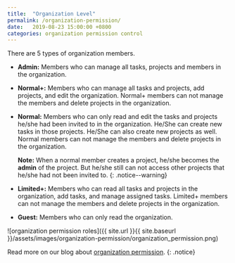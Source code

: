 ```yaml
---
title:  "Organization Level"
permalink: /organization-permission/
date:   2019-08-23 15:00:00 +0800
categories: organization permission control
---
```

There are 5 types of organization members.

- **Admin:** Members who can manage all tasks, projects and members in the organization.

- **Normal+:** Members who can manage all tasks and projects, add projects, and edit the organization. Normal+ members can not manage the members and delete projects in the organization.

- **Normal:** Members who can only read and edit the tasks and projects he/she had been invited to in the organization. He/She can create new tasks in those projects. He/She can also create new projects as well. Normal members can not manage the members and delete projects in the organization. 

    **Note:** When a normal member creates a project, he/she becomes the **admin** of the project. But he/she still can not access other projects that he/she had not been invited to.
	{: .notice--warning}

- **Limited+:** Members who can read all tasks and projects in the organization, add tasks, and manage assigned tasks. Limited+ members can not manage the members and delete projects in the organization. 

- **Guest:** Members who can only read the organization.

![organization permission roles]({{ site.url }}{{ site.baseurl }}/assets/images/organization-permission/organization_permission.png)

Read more on our blog about [organization permission](https://quire.io/blog/p/Roles-&-Permissions-in-Quire.html). 
{: .notice}